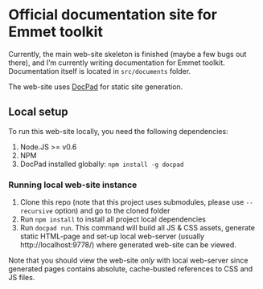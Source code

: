 # Official documentation site for Emmet toolkit

Currently, the main web-site skeleton is finished (maybe a few bugs out there), and I’m currently writing documentation for Emmet toolkit. Documentation itself is located in `src/documents` folder.

The web-site uses [DocPad](https://github.com/bevry/docpad) for static site generation.

## Local setup

To run this web-site locally, you need the following dependencies:

1. Node.JS >= v0.6
2. NPM
3. DocPad installed globally: `npm install -g docpad`

### Running local web-site instance

1. Clone this repo (note that this project uses submodules, please use `--recursive` option) and go to the cloned folder
2. Run `npm install` to install all project local dependencies
3. Run `docpad run`. This command will build all JS & CSS assets, generate static HTML-page and set-up local web-server (usually http://localhost:9778/) where generated web-site can be viewed.

Note that you should view the web-site _only_ with local web-server since generated pages contains absolute, cache-busted references to CSS and JS files.
